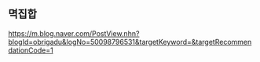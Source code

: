 

## 멱집합

https://m.blog.naver.com/PostView.nhn?blogId=obrigadu&logNo=50098796531&targetKeyword=&targetRecommendationCode=1
